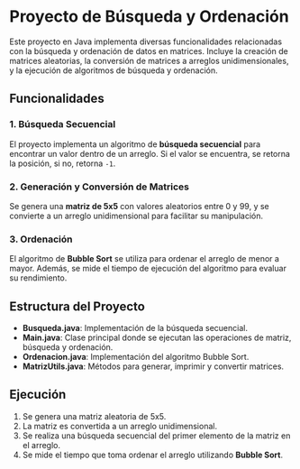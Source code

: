 # Proyecto de Búsqueda y Ordenación

Este proyecto en Java implementa diversas funcionalidades relacionadas con la búsqueda y ordenación de datos en matrices. Incluye la creación de matrices aleatorias, la conversión de matrices a arreglos unidimensionales, y la ejecución de algoritmos de búsqueda y ordenación.

## Funcionalidades

### 1. Búsqueda Secuencial
El proyecto implementa un algoritmo de **búsqueda secuencial** para encontrar un valor dentro de un arreglo. Si el valor se encuentra, se retorna la posición, si no, retorna `-1`.

### 2. Generación y Conversión de Matrices
Se genera una **matriz de 5x5** con valores aleatorios entre 0 y 99, y se convierte a un arreglo unidimensional para facilitar su manipulación.

### 3. Ordenación
El algoritmo de **Bubble Sort** se utiliza para ordenar el arreglo de menor a mayor. Además, se mide el tiempo de ejecución del algoritmo para evaluar su rendimiento.

## Estructura del Proyecto

- **Busqueda.java**: Implementación de la búsqueda secuencial.
- **Main.java**: Clase principal donde se ejecutan las operaciones de matriz, búsqueda y ordenación.
- **Ordenacion.java**: Implementación del algoritmo Bubble Sort.
- **MatrizUtils.java**: Métodos para generar, imprimir y convertir matrices.

## Ejecución

1. Se genera una matriz aleatoria de 5x5.
2. La matriz es convertida a un arreglo unidimensional.
3. Se realiza una búsqueda secuencial del primer elemento de la matriz en el arreglo.
4. Se mide el tiempo que toma ordenar el arreglo utilizando **Bubble Sort**.


